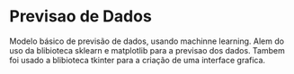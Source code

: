 # Previsao de Dados
Modelo básico de previsão de dados, usando machinne learning.
Alem do uso da blibioteca sklearn e matplotlib para a previsao dos dados.
Tambem foi usado a blibioteca tkinter para a criação de uma interface grafica.
